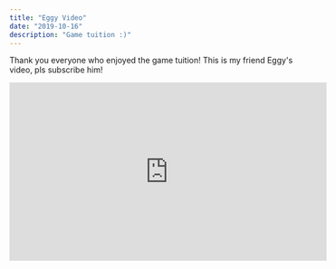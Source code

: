 ```yaml
---
title: "Eggy Video"
date: "2019-10-16"
description: "Game tuition :)"
---
```


Thank you everyone who enjoyed the game tuition! This is my friend Eggy's video, pls subscribe him!

<iframe width="560" height="315" src="https://www.youtube.com/embed/_2NQF2yVJYI" frameborder="0" allow="accelerometer; autoplay; encrypted-media; gyroscope; picture-in-picture" allowfullscreen></iframe>
